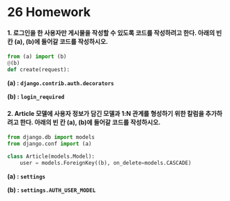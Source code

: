# 26 Homework

#### 1. 로그인을 한 사용자만 게시물을 작성할 수 있도록 코드를 작성하려고 한다. 아래의 빈칸 (a), (b)에 들어갈 코드를 작성하시오.

```python
from (a) import (b)
@(b)
def create(request):
```



**(a) : `django.contrib.auth.decorators`**

**(b) : `login_required`**



#### 2. Article 모델에 사용자 정보가 담긴 모델과 1:N 관계를 형성하기 위한 칼럼을 추가하려고 한다. 아래의 빈 칸 (a), (b)에 들어갈 코드를 작성하시오.

```python
from django.db import models
from django.conf import (a)

class Article(models.Model):
    user = models.ForeignKey((b), on_delete=models.CASCADE)
```



**(a) : `settings`**

**(b) : `settings.AUTH_USER_MODEL`**